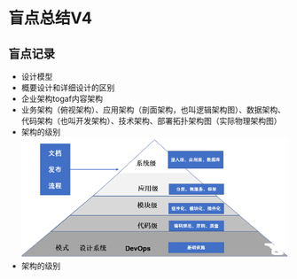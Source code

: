 # 盲点总结V4

## 盲点记录

- 设计模型
- 概要设计和详细设计的区别
- 企业架构togaf内容架构
- 业务架构（俯视架构）、应用架构（剖面架构，也叫逻辑架构图）、数据架构、代码架构（也叫开发架构）、技术架构、部署拓扑架构图（实际物理架构图）
- 架构的级别
![img.png](img.png)
- 架构的级别


